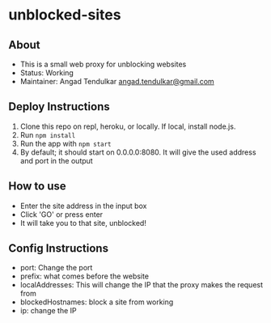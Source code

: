 # unblocked-sites

## About
* This is a small web proxy for unblocking websites
* Status: Working
* Maintainer: Angad Tendulkar angad.tendulkar@gmail.com

## Deploy Instructions
1. Clone this repo on repl, heroku, or locally. If local, install node.js.
1. Run `npm install`
1. Run the app with `npm start`
1. By default; it should start on 0.0.0.0:8080. It will give the used address and port in the output

## How to use
* Enter the site address in the input box
* Click 'GO' or press enter
* It will take you to that site, unblocked!

## Config Instructions
* port: Change the port
* prefix: what comes before the website
* localAddresses: This will change the IP that the proxy makes the request from
* blockedHostnames: block a site from working
* ip: change the IP